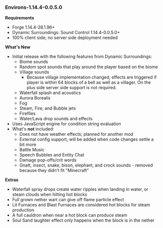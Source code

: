### Environs-1.14.4-0.0.5.0
**Requirements**
* Forge 1.14.4-28.1.96+
* Dynamic Surroundings: Sound Control 1.14.4-0.0.5.0+
* 100% client side; no server side deployment needed

**What's New**
* Initial release with the following features from Dynamic Surroundings:
  * Biome sounds
  * Random spot sounds that play around the player based on the biome
  * Village sounds
    * Because village implementation changed, effects are triggered if player is within 64 blocks of a bell as well as a villager.  On the plus side server side support is not required.
  * Waterfall splash and acoustics
  * Aurora Borealis
  * Fog
  * Steam, Fire, and Bubble jets
  * Fireflies
  * Water/Lava drop sounds and effects
* Uses JavaScript engine for condition string evaluation
* What's **not** included:
  * Does not have weather effects; planned for another mod
  * External config support; will be added when code changes settle a bit more
  * Battle Music
  * Speech Bubbles and Entity Chat
  * Damage pop-offs/crit words
  * Gnatt, insect, snake, bison, elephant, and crock sounds - removed because they didn't fit "Minecraft"
  
**Extras**
* Waterfall spray drops create water ripples when landing in water, or steam clouds when hitting hot blocks
* Full grown nether wart can give off flame particle effect
* Lit Furnaces and Blast Furnaces are considered hot blocks for steam production
* A full cauldron when near a hot block can produce steam
* Soul Sand laughter effect only happens when the block is in the nether

